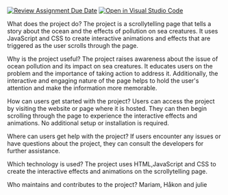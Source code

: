 [![Review Assignment Due Date](https://classroom.github.com/assets/deadline-readme-button-24ddc0f5d75046c5622901739e7c5dd533143b0c8e959d652212380cedb1ea36.svg)](https://classroom.github.com/a/E1TYCvbT)
[![Open in Visual Studio Code](https://classroom.github.com/assets/open-in-vscode-718a45dd9cf7e7f842a935f5ebbe5719a5e09af4491e668f4dbf3b35d5cca122.svg)](https://classroom.github.com/online_ide?assignment_repo_id=10969909&assignment_repo_type=AssignmentRepo)


What does the project do?
The project is a scrollytelling page that tells a story about the ocean and the effects of pollution on sea creatures. It uses JavaScript and CSS to create interactive animations and effects that are triggered as the user scrolls through the page.

Why is the project useful?
The project raises awareness about the issue of ocean pollution and its impact on sea creatures. It educates users on the problem and the importance of taking action to address it. Additionally, the interactive and engaging nature of the page helps to hold the user's attention and make the information more memorable.

How can users get started with the project?
Users can access the project by visiting the website or page where it is hosted. They can then begin scrolling through the page to experience the interactive effects and animations. No additional setup or installation is required.

Where can users get help with the project?
If users encounter any issues or have questions about the project, they can consult the developers for further assistance.

Which technology is used?
The project uses HTML,JavaScript and CSS to create the interactive effects and animations on the scrollytelling page.

Who maintains and contributes to the project?
Mariam, Håkon and julie